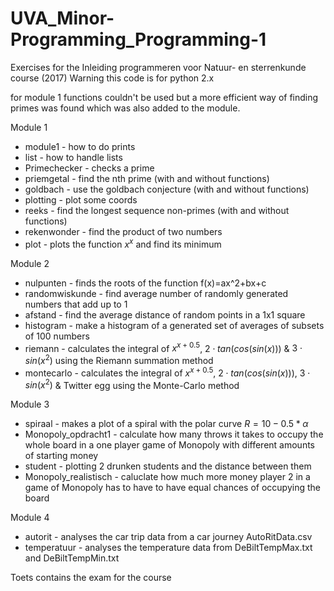 # UVA_Minor-Programming_Programming-1
Exercises for the Inleiding programmeren voor Natuur- en sterrenkunde course (2017)
Warning this code is for python 2.x

for module 1 functions couldn't be used but a more efficient way of finding primes was found which was also added to the module.

Module 1
- module1 -       how to do prints
- list -          how to handle lists
- Primechecker -  checks a prime
- priemgetal -    find the nth prime (with and without functions)
- goldbach -      use the goldbach conjecture (with and without functions)
- plotting -      plot some coords
- reeks -         find the longest sequence non-primes (with and without functions)
- rekenwonder -   find the product of two numbers
- plot -          plots the function $x^x$ and find its minimum

Module 2
- nulpunten -       finds the roots of the function f(x)=ax^2+bx+c
- randomwiskunde -  find average number of randomly generated numbers that add up to 1
- afstand -         find the average distance of random points in a 1x1 square
- histogram -       make a histogram of a generated set of averages of subsets of 100 numbers
- riemann -         calculates the integral of $x^{x+0.5}$, $2\cdot tan(cos(sin(x)))$ & $3\cdot sin\left(x^2\right)$ using the Riemann summation method
- montecarlo -      calculates the integral of $x^{x+0.5}$, $2\cdot tan(cos(sin(x)))$, $3\cdot sin\left(x^2\right)$ & Twitter egg using the Monte-Carlo method

Module 3
- spiraal -              makes a plot of a spiral with the polar curve $R=10-0.5*\alpha$ 
- Monopoly_opdracht1 -   calculate how many throws it takes to occupy the whole board in a one player game of Monopoly with different amounts of starting money
- student -              plotting 2 drunken students and the distance between them
- Monopoly_realistisch - caluclate how much more money player 2 in a game of Monopoly has to have to have equal chances of occupying the board

Module 4
- autorit -     analyses the car trip data from a car journey AutoRitData.csv
- temperatuur - analyses the temperature data from DeBiltTempMax.txt and DeBiltTempMin.txt

Toets contains the exam for the course
